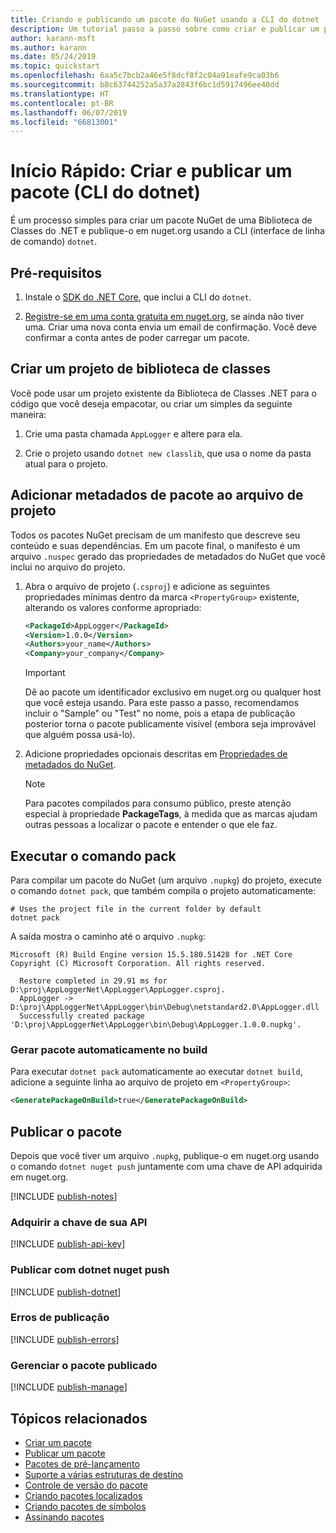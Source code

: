 ```yaml
---
title: Criando e publicando um pacote do NuGet usando a CLI do dotnet
description: Um tutorial passo a passo sobre como criar e publicar um pacote NuGet usando a CLI do .NET Core, dotnet.
author: karann-msft
ms.author: karann
ms.date: 05/24/2019
ms.topic: quickstart
ms.openlocfilehash: 6aa5c7bcb2a46e5f8dcf8f2c04a91eafe9ca03b6
ms.sourcegitcommit: b8c63744252a5a37a2843f6bc1d5917496ee40dd
ms.translationtype: HT
ms.contentlocale: pt-BR
ms.lasthandoff: 06/07/2019
ms.locfileid: "66813001"
---
```

# <a name="quickstart-create-and-publish-a-package-dotnet-cli"></a>Início Rápido: Criar e publicar um pacote (CLI do dotnet)

É um processo simples para criar um pacote NuGet de uma Biblioteca de Classes do .NET e publique-o em nuget.org usando a CLI (interface de linha de comando) `dotnet`.

## <a name="prerequisites"></a>Pré-requisitos

1. Instale o [SDK do .NET Core](https://www.microsoft.com/net/download/), que inclui a CLI do `dotnet`.

1. [Registre-se em uma conta gratuita em nuget.org](https://www.nuget.org/users/account/LogOn?returnUrl=%2F), se ainda não tiver uma. Criar uma nova conta envia um email de confirmação. Você deve confirmar a conta antes de poder carregar um pacote.

## <a name="create-a-class-library-project"></a>Criar um projeto de biblioteca de classes

Você pode usar um projeto existente da Biblioteca de Classes .NET para o código que você deseja empacotar, ou criar um simples da seguinte maneira:

1. Crie uma pasta chamada `AppLogger` e altere para ela.

1. Crie o projeto usando `dotnet new classlib`, que usa o nome da pasta atual para o projeto.

## <a name="add-package-metadata-to-the-project-file"></a>Adicionar metadados de pacote ao arquivo de projeto

Todos os pacotes NuGet precisam de um manifesto que descreve seu conteúdo e suas dependências. Em um pacote final, o manifesto é um arquivo `.nuspec` gerado das propriedades de metadados do NuGet que você inclui no arquivo do projeto.

1. Abra o arquivo de projeto (`.csproj`) e adicione as seguintes propriedades mínimas dentro da marca `<PropertyGroup>` existente, alterando os valores conforme apropriado:

    ```xml
    <PackageId>AppLogger</PackageId>
    <Version>1.0.0</Version>
    <Authors>your_name</Authors>
    <Company>your_company</Company>
    ```

    > [!Important]
    > Dê ao pacote um identificador exclusivo em nuget.org ou qualquer host que você esteja usando. Para este passo a passo, recomendamos incluir o "Sample" ou "Test" no nome, pois a etapa de publicação posterior torna o pacote publicamente visível (embora seja improvável que alguém possa usá-lo).

1. Adicione propriedades opcionais descritas em [Propriedades de metadados do NuGet](/dotnet/core/tools/csproj#nuget-metadata-properties).

    > [!Note]
    > Para pacotes compilados para consumo público, preste atenção especial à propriedade **PackageTags**, à medida que as marcas ajudam outras pessoas a localizar o pacote e entender o que ele faz.

## <a name="run-the-pack-command"></a>Executar o comando pack

Para compilar um pacote do NuGet (um arquivo `.nupkg`) do projeto, execute o comando `dotnet pack`, que também compila o projeto automaticamente:

```cli
# Uses the project file in the current folder by default
dotnet pack
```

A saída mostra o caminho até o arquivo `.nupkg`:

```output
Microsoft (R) Build Engine version 15.5.180.51428 for .NET Core
Copyright (C) Microsoft Corporation. All rights reserved.

  Restore completed in 29.91 ms for D:\proj\AppLoggerNet\AppLogger\AppLogger.csproj.
  AppLogger -> D:\proj\AppLoggerNet\AppLogger\bin\Debug\netstandard2.0\AppLogger.dll
  Successfully created package 'D:\proj\AppLoggerNet\AppLogger\bin\Debug\AppLogger.1.0.0.nupkg'.
```

### <a name="automatically-generate-package-on-build"></a>Gerar pacote automaticamente no build

Para executar `dotnet pack` automaticamente ao executar `dotnet build`, adicione a seguinte linha ao arquivo de projeto em `<PropertyGroup>`:

```xml
<GeneratePackageOnBuild>true</GeneratePackageOnBuild>
```

## <a name="publish-the-package"></a>Publicar o pacote

Depois que você tiver um arquivo `.nupkg`, publique-o em nuget.org usando o comando `dotnet nuget push` juntamente com uma chave de API adquirida em nuget.org.

[!INCLUDE [publish-notes](includes/publish-notes.md)]

### <a name="acquire-your-api-key"></a>Adquirir a chave de sua API

[!INCLUDE [publish-api-key](includes/publish-api-key.md)]

### <a name="publish-with-dotnet-nuget-push"></a>Publicar com dotnet nuget push

[!INCLUDE [publish-dotnet](includes/publish-dotnet.md)]

### <a name="publish-errors"></a>Erros de publicação

[!INCLUDE [publish-errors](includes/publish-errors.md)]

### <a name="manage-the-published-package"></a>Gerenciar o pacote publicado

[!INCLUDE [publish-manage](includes/publish-manage.md)]

## <a name="related-topics"></a>Tópicos relacionados

- [Criar um pacote](../create-packages/creating-a-package.md)
- [Publicar um pacote](../create-packages/publish-a-package.md)
- [Pacotes de pré-lançamento](../create-packages/Prerelease-Packages.md)
- [Suporte a várias estruturas de destino](../create-packages/supporting-multiple-target-frameworks.md)
- [Controle de versão do pacote](../reference/package-versioning.md)
- [Criando pacotes localizados](../create-packages/creating-localized-packages.md)
- [Criando pacotes de símbolos](../create-packages/symbol-packages-snupkg.md)
- [Assinando pacotes](../create-packages/Sign-a-package.md)
